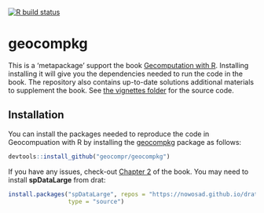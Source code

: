 
<!-- badges: start -->

[![R build
status](https://github.com/geocompr/geocompkg/workflows/pkgdown/badge.svg)](https://github.com/geocompr/geocompkg/actions)
<!-- badges: end -->

<!-- README.md is generated from README.Rmd. Please edit that file -->

# geocompkg

This is a ‘metapackage’ support the book [Gecomputation with
R](https://geocompr.robinlovelace.net/). Installing installing it will
give you the dependencies needed to run the code in the book. The
repository also contains up-to-date solutions additional materials to
supplement the book. See [the vignettes
folder](https://github.com/geocompr/geocompkg/tree/master/vignettes) for
the source code.

## Installation

You can install the packages needed to reproduce the code in
Geocompuation with R by installing the
[geocompkg](https://github.com/geocompr/geocompkg) package as follows:

``` r
devtools::install_github("geocompr/geocompkg")
```

If you have any issues, check-out
[Chapter 2](https://geocompr.robinlovelace.net/spatial-class.html) of
the book. You may need to install **spDataLarge** from
drat:

``` r
install.packages("spDataLarge", repos = "https://nowosad.github.io/drat/",
                 type = "source")
```
